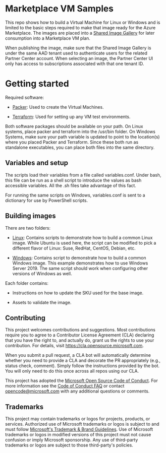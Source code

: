 # Marketplace VM Samples

This repo shows how to build a Virtual Machine for Linux or Windows and is limited to the
basic steps required to make that image ready for the Azure Marketplace. The images are placed into 
a [Shared Image Gallery](https://docs.microsoft.com/azure/virtual-machines/shared-image-galleries) for later
consumption into a Marketplace VM plan. 

When publishing the image, make sure that the Shared Image Gallery is under the same AAD tenant used to
authenticate users for the related Partner Center account. When selecting an image, the Partner Center 
UI only has access to subscriptions associated with that one tenant ID. 


# Getting started

Required software:

* [Packer](https://www.packer.io/downloads): Used to create the Virtual Machines.

* [Terraform](https://www.terraform.io/downloads.html): Used for setting up any VM test environments.

Both software packages should be available on your path. On Linux systems, place packer and terraform into the /usr/bin
folder. On Windows Systems, make sure your path variable is updated to point to the location(s) where you
placed Packer and Terraform. Since these both run as standalone executables, you can place both files
into the same directory.


## Variables and setup

The scripts load their variables from a file called variables.conf. Under bash, this file can be run as a shell
script to introduce the values as bash accessible variables. All the .sh files take advantage of this fact.

For running the same scripts on Windows, variables.conf is sent to a dictionary for use by PowerShell scripts. 


## Building images

There are two folders:

* [Linux](./linux): Contains scripts to demonstrate how to build a common Linux image. While Ubuntu is used here,
the script can be modified to pick a different flavor of Linux: Suse, RedHat, CentOS, Debian, etc. 

* [Windows](./windows): Contains script to demonstrate how to build a common Windows image. This example demonstrates 
how to use Windows Server 2019. The same script should work when configuring other versions of Windows as well. 


Each folder contains:

* Instructions on how to update the SKU used for the base image.

* Assets to validate the image.


## Contributing

This project welcomes contributions and suggestions.  Most contributions require you to agree to a
Contributor License Agreement (CLA) declaring that you have the right to, and actually do, grant us
the rights to use your contribution. For details, visit https://cla.opensource.microsoft.com.

When you submit a pull request, a CLA bot will automatically determine whether you need to provide
a CLA and decorate the PR appropriately (e.g., status check, comment). Simply follow the instructions
provided by the bot. You will only need to do this once across all repos using our CLA.

This project has adopted the [Microsoft Open Source Code of Conduct](https://opensource.microsoft.com/codeofconduct/).
For more information see the [Code of Conduct FAQ](https://opensource.microsoft.com/codeofconduct/faq/) or
contact [opencode@microsoft.com](mailto:opencode@microsoft.com) with any additional questions or comments.

## Trademarks

This project may contain trademarks or logos for projects, products, or services. Authorized use of Microsoft 
trademarks or logos is subject to and must follow 
[Microsoft's Trademark & Brand Guidelines](https://www.microsoft.com/en-us/legal/intellectualproperty/trademarks/usage/general).
Use of Microsoft trademarks or logos in modified versions of this project must not cause confusion or imply Microsoft sponsorship.
Any use of third-party trademarks or logos are subject to those third-party's policies.
